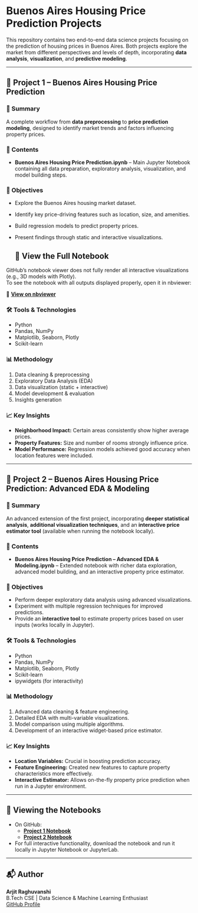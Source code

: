 # Buenos Aires Housing Price Prediction Projects  

This repository contains two end-to-end data science projects focusing on the prediction of housing prices in Buenos Aires. Both projects explore the market from different perspectives and levels of depth, incorporating **data analysis**, **visualization**, and **predictive modeling**.  

---

## 📌 Project 1 – Buenos Aires Housing Price Prediction  

### 📄 Summary  
A complete workflow from **data preprocessing** to **price prediction modeling**, designed to identify market trends and factors influencing property prices.  

### 📂 Contents  
- **Buenos Aires Housing Price Prediction.ipynb** – Main Jupyter Notebook containing all data preparation, exploratory analysis, visualization, and model building steps.  

### 🎯 Objectives  
- Explore the Buenos Aires housing market dataset.  
- Identify key price-driving features such as location, size, and amenities.  
- Build regression models to predict property prices.  
- Present findings through static and interactive visualizations.
  
  ## 📄 View the Full Notebook  
GitHub’s notebook viewer does not fully render all interactive visualizations (e.g., 3D models with Plotly).  
To see the notebook with all outputs displayed properly, open it in nbviewer:  

🔗 **[View on nbviewer](https://nbviewer.org/github/arjitraghuvanshi/Buenos-Aires-Housing-Price-Prediction/blob/main/Buenos-Aires-Housing-Price-Prediction%20%20%281%29.ipynb)**

### 🛠 Tools & Technologies  
- Python  
- Pandas, NumPy  
- Matplotlib, Seaborn, Plotly  
- Scikit-learn  

### 📊 Methodology  
1. Data cleaning & preprocessing  
2. Exploratory Data Analysis (EDA)  
3. Data visualization (static + interactive)  
4. Model development & evaluation  
5. Insights generation  

### 📈 Key Insights  
- **Neighborhood Impact:** Certain areas consistently show higher average prices.  
- **Property Features:** Size and number of rooms strongly influence price.  
- **Model Performance:** Regression models achieved good accuracy when location features were included.  

---

## 📌 Project 2 – Buenos Aires Housing Price Prediction: Advanced EDA & Modeling  

### 📄 Summary  
An advanced extension of the first project, incorporating **deeper statistical analysis**, **additional visualization techniques**, and an **interactive price estimator tool** (available when running the notebook locally).  

### 📂 Contents  
- **Buenos Aires Housing Price Prediction – Advanced EDA & Modeling.ipynb** – Extended notebook with richer data exploration, advanced model building, and an interactive property price estimator.  

### 🎯 Objectives  
- Perform deeper exploratory data analysis using advanced visualizations.  
- Experiment with multiple regression techniques for improved predictions.  
- Provide an **interactive tool** to estimate property prices based on user inputs (works locally in Jupyter).  

### 🛠 Tools & Technologies  
- Python  
- Pandas, NumPy  
- Matplotlib, Seaborn, Plotly  
- Scikit-learn  
- ipywidgets (for interactivity)  

### 📊 Methodology  
1. Advanced data cleaning & feature engineering.  
2. Detailed EDA with multi-variable visualizations.  
3. Model comparison using multiple algorithms.  
4. Development of an interactive widget-based price estimator.  

### 📈 Key Insights  
- **Location Variables:** Crucial in boosting prediction accuracy.  
- **Feature Engineering:** Created new features to capture property characteristics more effectively.  
- **Interactive Estimator:** Allows on-the-fly property price prediction when run in a Jupyter environment.  

---

## 🚀 Viewing the Notebooks  
- On GitHub:  
  - [**Project 1 Notebook**](./Buenos%20Aires%20Housing%20Price%20Prediction.ipynb)  
  - [**Project 2 Notebook**](./Buenos%20Aires%20Housing%20Price%20Prediction%20–%20Advanced%20EDA%20&%20Modeling.ipynb)  
- For full interactive functionality, download the notebook and run it locally in Jupyter Notebook or JupyterLab.  

---

## 📬 Author  
**Arjit Raghuvanshi**  
B.Tech CSE | Data Science & Machine Learning Enthusiast  
[GitHub Profile](https://github.com/arjitraghuvanshi)  

